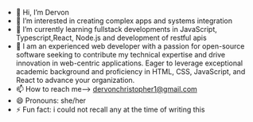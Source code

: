 - 👋 Hi, I’m Dervon
- 👀 I’m interested in creating complex apps and systems integration
- 🌱 I’m currently learning fullstack developments in JavaScript, Typescript,React, Node.js and development of restful apis
- 💞️ I am an experienced web developer with a passion for open-source software seeking to contribute my technical expertise and drive innovation in web-centric applications. Eager to leverage exceptional academic background and proficiency in HTML, CSS, JavaScript, and React to advance your organization.
- 📫 How to reach me--> dervonchristopher1@gmail.com
- 😄 Pronouns: she/her 
- ⚡ Fun fact: i could not recall any at the time of writing this

<!---
DRACOMALFOY94/DRACOMALFOY94 is a ✨ special ✨ repository because its `README.md` (this file) appears on your GitHub profile.
You can click the Preview link to take a look at your changes.
--->

